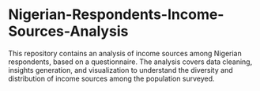 # Nigerian-Respondents-Income-Sources-Analysis
This repository contains an analysis of income sources among Nigerian respondents, based on a questionnaire. The analysis covers data cleaning, insights generation, and visualization to understand the diversity and distribution of income sources among the population surveyed.
